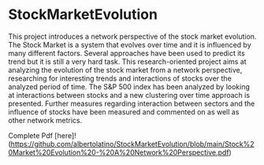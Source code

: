 # StockMarketEvolution
This project introduces a network perspective of the stock market evolution. The Stock Market is a system that evolves over time and it is influenced by many different factors. Several approaches have been used to predict its trend but it is still a very hard task. This research-oriented project aims at analyzing the evolution of the stock market from a network perspective, researching for interesting trends and interactions of stocks over the analyzed period of time. The S&P 500 index has been analyzed by looking at interactions between stocks and a new clustering over time approach is presented. Further measures regarding interaction between sectors and the influence of stocks have been measured and commented on as well as other network metrics.

Complete Pdf [here]!(https://github.com/albertolatino/StockMarketEvolution/blob/main/Stock%20Market%20Evolution%20-%20A%20Network%20Perspective.pdf)
